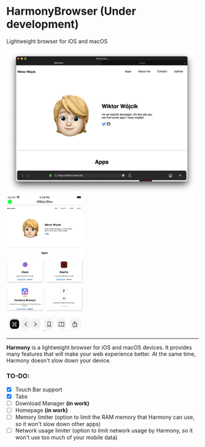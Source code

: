 # HarmonyBrowser (Under development)
Lightweight browser for iOS and macOS

<img src = "https://github.com/wiktorwojcik112/HarmonyBrowser/blob/main/Harmony(macOS).png" width ="500"/> <img src = "https://github.com/wiktorwojcik112/HarmonyBrowser/blob/main/Harmony(iOS).png" width ="200"/>

---------------
**Harmony** is a lightweight browser for iOS and macOS devices. It provides many features that will make your web experience better. At the same time, Harmony doesn't slow down your device.

### TO-DO:
- [x] Touch Bar support
- [x] Tabs
- [ ] Download Manager **(in work)**
- [ ] Homepage **(in work)**
- [ ] Memory limiter (option to limit the RAM memory that Harmony can use, so it won't slow down other apps)
- [ ] Network usage limiter (option to limit network usage by Harmony, so it won't use too much of your mobile data)
